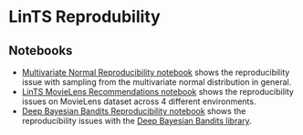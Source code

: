 # LinTS Reprodubility

## Notebooks
- [Multivariate Normal Reproducibility notebook](Multivariate%20Normal%20Reproducibility.ipynb) shows the reproducibility issue with sampling from the multivariate normal distribution in general.
- [LinTS MovieLens Recommendations notebook](LinTS%20Movie%20Recommendations.ipynb) shows the reproducibility issues on MovieLens dataset across 4 different environments.
- [Deep Bayesian Bandits Reproducibility notebook](DBB%20Reproducibility.ipynb) shows the reproducibility issues with the [Deep Bayesian Bandits library](https://github.com/tensorflow/models/tree/archive/research/deep_contextual_bandits).
